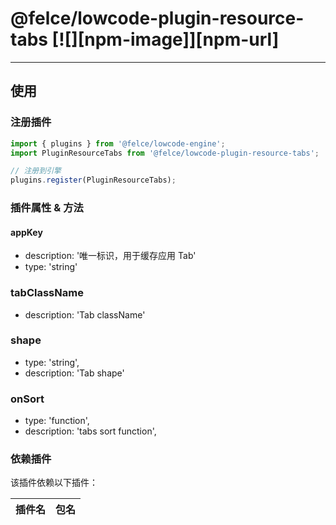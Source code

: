 # @felce/lowcode-plugin-resource-tabs [![][npm-image]][npm-url]

---

## 使用

### 注册插件

```jsx
import { plugins } from '@felce/lowcode-engine';
import PluginResourceTabs from '@felce/lowcode-plugin-resource-tabs';

// 注册到引擎
plugins.register(PluginResourceTabs);
```

### 插件属性 & 方法

#### appKey

- description: '唯一标识，用于缓存应用 Tab'
- type: 'string'

### tabClassName

- description: 'Tab className'

### shape

- type: 'string',
- description: 'Tab shape'

### onSort

- type: 'function',
- description: 'tabs sort function',

### 依赖插件

该插件依赖以下插件：

| 插件名 | 包名 |
| ------ | ---- |
